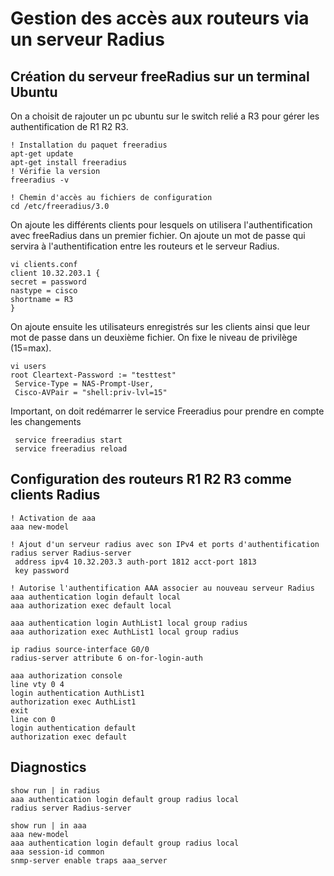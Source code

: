 # Gestion des accès aux routeurs via un serveur Radius
## Création du serveur freeRadius sur un terminal Ubuntu

On a choisit de rajouter un pc ubuntu sur le switch relié a R3 pour gérer les authentification de R1 R2 R3. 

    ! Installation du paquet freeradius
    apt-get update
    apt-get install freeradius
    ! Vérifie la version
    freeradius -v

    ! Chemin d'accès au fichiers de configuration
    cd /etc/freeradius/3.0

On ajoute les différents clients pour lesquels on utilisera l'authentification avec freeRadius dans un premier fichier. On ajoute un mot de passe qui servira à l'authentification entre les routeurs et le serveur Radius.

    vi clients.conf
    client 10.32.203.1 {
    secret = password
    nastype = cisco
    shortname = R3
    }

On ajoute ensuite les utilisateurs enregistrés sur les clients ainsi que leur mot de passe dans un deuxième fichier. On fixe le niveau de privilège (15=max).

    vi users
    root Cleartext-Password := "testtest"
     Service-Type = NAS-Prompt-User,
     Cisco-AVPair = "shell:priv-lvl=15"
     
Important, on doit redémarrer le service Freeradius pour prendre en compte les changements

     service freeradius start
     service freeradius reload

## Configuration des routeurs R1 R2 R3 comme clients Radius

    ! Activation de aaa
    aaa new-model
    
    ! Ajout d'un serveur radius avec son IPv4 et ports d'authentification
    radius server Radius-server
     address ipv4 10.32.203.3 auth-port 1812 acct-port 1813
     key password

    ! Autorise l'authentification AAA associer au nouveau serveur Radius
    aaa authentication login default local
    aaa authorization exec default local
    
    aaa authentication login AuthList1 local group radius
    aaa authorization exec AuthList1 local group radius
    
    ip radius source-interface G0/0
    radius-server attribute 6 on-for-login-auth

    aaa authorization console
    line vty 0 4
    login authentication AuthList1
    authorization exec AuthList1
    exit
    line con 0
    login authentication default
    authorization exec default
    
## Diagnostics

    show run | in radius
    aaa authentication login default group radius local
    radius server Radius-server

    show run | in aaa
    aaa new-model
    aaa authentication login default group radius local
    aaa session-id common
    snmp-server enable traps aaa_server
